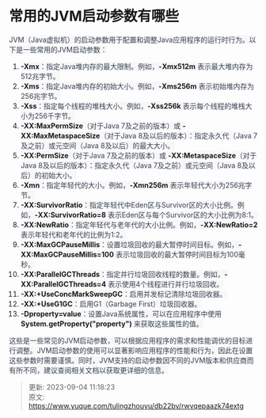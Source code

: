 # 常用的JVM启动参数有哪些

<font style="color:rgb(55, 65, 81);background-color:rgb(247, 247, 248);">JVM（Java虚拟机）的启动参数用于配置和调整Java应用程序的运行时行为。以下是一些常用的JVM启动参数：</font>

1. **<font style="background-color:rgb(247, 247, 248);">-Xmx</font>**<font style="color:rgb(55, 65, 81);background-color:rgb(247, 247, 248);">：指定Java堆内存的最大限制。例如，</font>**<font style="background-color:rgb(247, 247, 248);">-Xmx512m</font>**<font style="color:rgb(55, 65, 81);background-color:rgb(247, 247, 248);"> 表示最大堆内存为512兆字节。</font>
2. **<font style="background-color:rgb(247, 247, 248);">-Xms</font>**<font style="color:rgb(55, 65, 81);background-color:rgb(247, 247, 248);">：指定Java堆内存的初始大小。例如，</font>**<font style="background-color:rgb(247, 247, 248);">-Xms256m</font>**<font style="color:rgb(55, 65, 81);background-color:rgb(247, 247, 248);"> 表示初始堆内存为256兆字节。</font>
3. **<font style="background-color:rgb(247, 247, 248);">-Xss</font>**<font style="color:rgb(55, 65, 81);background-color:rgb(247, 247, 248);">：指定每个线程的堆栈大小。例如，</font>**<font style="background-color:rgb(247, 247, 248);">-Xss256k</font>**<font style="color:rgb(55, 65, 81);background-color:rgb(247, 247, 248);"> 表示每个线程的堆栈大小为256千字节。</font>
4. **<font style="background-color:rgb(247, 247, 248);">-XX:MaxPermSize</font>**<font style="color:rgb(55, 65, 81);background-color:rgb(247, 247, 248);">（对于Java 7及之前的版本）或 </font>**<font style="background-color:rgb(247, 247, 248);">-XX:MaxMetaspaceSize</font>**<font style="color:rgb(55, 65, 81);background-color:rgb(247, 247, 248);">（对于Java 8及以后的版本）：指定永久代（Java 7及之前）或元空间（Java 8及以后）的最大大小。</font>
5. **<font style="background-color:rgb(247, 247, 248);">-XX:PermSize</font>**<font style="color:rgb(55, 65, 81);background-color:rgb(247, 247, 248);">（对于Java 7及之前的版本）或 </font>**<font style="background-color:rgb(247, 247, 248);">-XX:MetaspaceSize</font>**<font style="color:rgb(55, 65, 81);background-color:rgb(247, 247, 248);">（对于Java 8及以后的版本）：指定永久代（Java 7及之前）或元空间（Java 8及以后）的初始大小。</font>
6. **<font style="background-color:rgb(247, 247, 248);">-Xmn</font>**<font style="color:rgb(55, 65, 81);background-color:rgb(247, 247, 248);">：指定年轻代的大小。例如，</font>**<font style="background-color:rgb(247, 247, 248);">-Xmn256m</font>**<font style="color:rgb(55, 65, 81);background-color:rgb(247, 247, 248);"> 表示年轻代大小为256兆字节。</font>
7. **<font style="background-color:rgb(247, 247, 248);">-XX:SurvivorRatio</font>**<font style="color:rgb(55, 65, 81);background-color:rgb(247, 247, 248);">：指定年轻代中Eden区与Survivor区的大小比例。例如，</font>**<font style="background-color:rgb(247, 247, 248);">-XX:SurvivorRatio=8</font>**<font style="color:rgb(55, 65, 81);background-color:rgb(247, 247, 248);"> 表示Eden区与每个Survivor区的大小比例为8:1。</font>
8. **<font style="background-color:rgb(247, 247, 248);">-XX:NewRatio</font>**<font style="color:rgb(55, 65, 81);background-color:rgb(247, 247, 248);">：指定年轻代与老年代的大小比例。例如，</font>**<font style="background-color:rgb(247, 247, 248);">-XX:NewRatio=2</font>**<font style="color:rgb(55, 65, 81);background-color:rgb(247, 247, 248);"> 表示年轻代和老年代的比例为1:2。</font>
9. **<font style="background-color:rgb(247, 247, 248);">-XX:MaxGCPauseMillis</font>**<font style="color:rgb(55, 65, 81);background-color:rgb(247, 247, 248);">：设置垃圾回收的最大暂停时间目标。例如，</font>**<font style="background-color:rgb(247, 247, 248);">-XX:MaxGCPauseMillis=100</font>**<font style="color:rgb(55, 65, 81);background-color:rgb(247, 247, 248);"> 表示垃圾回收的最大暂停时间目标为100毫秒。</font>
10. **<font style="background-color:rgb(247, 247, 248);">-XX:ParallelGCThreads</font>**<font style="color:rgb(55, 65, 81);background-color:rgb(247, 247, 248);">：指定并行垃圾回收线程的数量。例如，</font>**<font style="background-color:rgb(247, 247, 248);">-XX:ParallelGCThreads=4</font>**<font style="color:rgb(55, 65, 81);background-color:rgb(247, 247, 248);"> 表示使用4个线程进行并行垃圾回收。</font>
11. **<font style="background-color:rgb(247, 247, 248);">-XX:+UseConcMarkSweepGC</font>**<font style="color:rgb(55, 65, 81);background-color:rgb(247, 247, 248);">：启用并发标记清除垃圾回收器。</font>
12. **<font style="background-color:rgb(247, 247, 248);">-XX:+UseG1GC</font>**<font style="color:rgb(55, 65, 81);background-color:rgb(247, 247, 248);">：启用G1（Garbage First）垃圾回收器。</font>
13. **<font style="background-color:rgb(247, 247, 248);">-Dproperty=value</font>**<font style="color:rgb(55, 65, 81);background-color:rgb(247, 247, 248);">：设置Java系统属性，可以在应用程序中使用 </font>**<font style="background-color:rgb(247, 247, 248);">System.getProperty("property")</font>**<font style="color:rgb(55, 65, 81);background-color:rgb(247, 247, 248);"> 来获取这些属性的值。</font>

<font style="color:rgb(55, 65, 81);background-color:rgb(247, 247, 248);">这些是一些常见的JVM启动参数，可以根据应用程序的需求和性能调优的目标进行调整。JVM启动参数的使用可以显著影响应用程序的性能和行为，因此在设置这些参数时需要谨慎。同时，JVM支持的启动参数因不同的JVM版本和供应商而有所不同，建议查阅相关文档以获取更详细的信息。</font>



> 更新: 2023-09-04 11:18:23  
> 原文: <https://www.yuque.com/tulingzhouyu/db22bv/rwvqepaazk74extg>